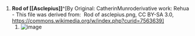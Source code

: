 1. **Rod of [[Asclepius]]**^[By Original: CatherinMunroderivative work: Rehua - This file was derived from:  Rod of asclepius.png, CC BY-SA 3.0, https://commons.wikimedia.org/w/index.php?curid=7563639]
	1. ![image](https://upload.wikimedia.org/wikipedia/commons/thumb/e/e3/Rod_of_Asclepius2.svg/150px-Rod_of_Asclepius2.svg.png)
